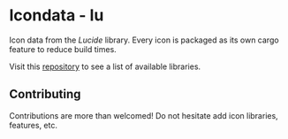 # Icondata - lu

Icon data from the *Lucide* library. Every icon is packaged as its own cargo feature to reduce build times.

Visit this [repository](https://github.com/Carlosted/icondata) to see a list of available libraries.

## Contributing

Contributions are more than welcomed!
Do not hesitate add icon libraries, features, etc.